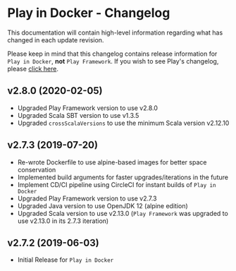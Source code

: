 # Play in Docker - Changelog
This documentation will contain high-level information regarding what has changed in each update revision.

Please keep in mind that this changelog contains release information for `Play in Docker`, **not** `Play Framework`. If 
you wish to see Play's changelog, please [click here](https://www.playframework.com/changelog).

## v2.8.0 (2020-02-05)
* Upgraded Play Framework version to use v2.8.0
* Upgraded Scala SBT version to use v1.3.5
* Upgraded `crossScalaVersions` to use the minimum Scala version v2.12.10

## v2.7.3 (2019-07-20)
* Re-wrote Dockerfile to use alpine-based images for better space conservation
* Implemented build arguments for faster upgrades/iterations in the future
* Implement CD/CI pipeline using CircleCI for instant builds of `Play in Docker`
* Upgraded Play Framework version to use v2.7.3
* Upgraded Java version to use OpenJDK 12 (alpine edition)
* Upgraded Scala version to use v2.13.0 (`Play Framework` was upgraded to use v2.13.0 in its 2.7.3 iteration)

## v2.7.2 (2019-06-03)
* Initial Release for `Play in Docker`
